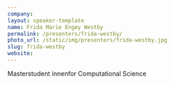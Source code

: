 ```yaml
---
company:
layout: speaker-template
name: Frida Marie Engøy Westby
permalink: /presenters/frida-westby/
photo_url: /static/img/presenters/frida-westby.jpg
slug: frida-westby
website: 
---
```


Masterstudent innenfor Computational Science
